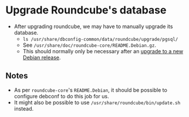 # Upgrade Roundcube's database

* After upgrading roundcube, we may have to manually upgrade its database.
    * `ls /usr/share/dbconfig-common/data/roundcube/upgrade/pgsql/`
    * See `/usr/share/doc/roundcube-core/README.Debian.gz`.
    * This should normally only be necessary after an
      [upgrade to a new Debian release](/doc/upgrade.md).


## Notes

* As per `roundcube-core`'s `README.Debian`, it should be possible to configure
  debconf to do this job for us.
* It might also be possible to use `/usr/share/roundcube/bin/update.sh`
  instead.
